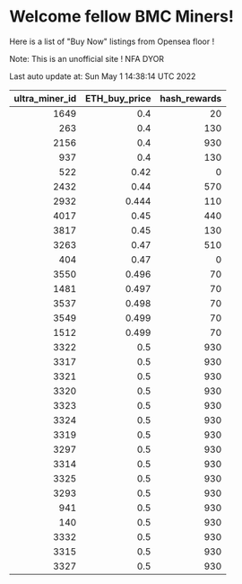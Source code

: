 # Welcome fellow BMC Miners!
Here is a list of "Buy Now" listings from Opensea floor !

Note: This is an unofficial site ! NFA DYOR


Last auto update at: Sun May  1 14:38:14 UTC 2022


|   ultra_miner_id |   ETH_buy_price |   hash_rewards |
|-----------------:|----------------:|---------------:|
|             1649 |           0.4   |             20 |
|              263 |           0.4   |            130 |
|             2156 |           0.4   |            930 |
|              937 |           0.4   |            130 |
|              522 |           0.42  |              0 |
|             2432 |           0.44  |            570 |
|             2932 |           0.444 |            110 |
|             4017 |           0.45  |            440 |
|             3817 |           0.45  |            130 |
|             3263 |           0.47  |            510 |
|              404 |           0.47  |              0 |
|             3550 |           0.496 |             70 |
|             1481 |           0.497 |             70 |
|             3537 |           0.498 |             70 |
|             3549 |           0.499 |             70 |
|             1512 |           0.499 |             70 |
|             3322 |           0.5   |            930 |
|             3317 |           0.5   |            930 |
|             3321 |           0.5   |            930 |
|             3320 |           0.5   |            930 |
|             3323 |           0.5   |            930 |
|             3324 |           0.5   |            930 |
|             3319 |           0.5   |            930 |
|             3297 |           0.5   |            930 |
|             3314 |           0.5   |            930 |
|             3325 |           0.5   |            930 |
|             3293 |           0.5   |            930 |
|              941 |           0.5   |            930 |
|              140 |           0.5   |            930 |
|             3332 |           0.5   |            930 |
|             3315 |           0.5   |            930 |
|             3327 |           0.5   |            930 |